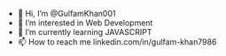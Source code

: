 - 👋 Hi, I’m @GulfamKhan001
- 👀 I’m interested in Web Development
- 🌱 I’m currently learning JAVASCRIPT
- 📫 How to reach me linkedin.com/in/gulfam-khan7986

<!---
GulfamKhan001/GulfamKhan001 is a ✨ special ✨ repository because its `README.md` (this file) appears on your GitHub profile.
You can click the Preview link to take a look at your changes.
--->
